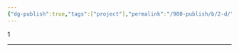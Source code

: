 ```yaml
---
{"dg-publish":true,"tags":["project"],"permalink":"/900-publish/b/2-d/","dgPassFrontmatter":true}
---
```


1

---
